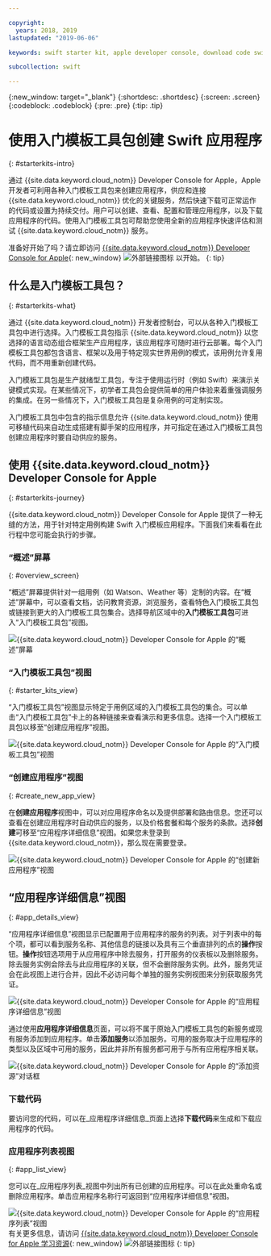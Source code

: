 ```yaml
---

copyright:
  years: 2018, 2019
lastupdated: "2019-06-06"

keywords: swift starter kit, apple developer console, download code swift, app details swift, create swift app

subcollection: swift

---
```


{:new_window: target="_blank"}
{:shortdesc: .shortdesc}
{:screen: .screen}
{:codeblock: .codeblock}
{:pre: .pre}
{:tip: .tip}

# 使用入门模板工具包创建 Swift 应用程序
{: #starterkits-intro}

通过 {{site.data.keyword.cloud_notm}} Developer Console for Apple，Apple 开发者可利用各种入门模板工具包来创建应用程序，供应和连接 {{site.data.keyword.cloud_notm}} 优化的关键服务，然后快速下载可正常运作的代码或设置为持续交付。用户可以创建、查看、配置和管理应用程序，以及下载应用程序的代码。使用入门模板工具包可帮助您使用全新的应用程序快速评估和测试 {{site.data.keyword.cloud_notm}} 服务。

准备好开始了吗？请立即访问 [{{site.data.keyword.cloud_notm}} Developer Console for Apple](https://{DomainName}/developer/appledevelopment/starter-kits){: new_window} ![外部链接图标](../../icons/launch-glyph.svg "外部链接图标") 以开始。
{: tip}

## 什么是入门模板工具包？
{: #starterkits-what}

通过 {{site.data.keyword.cloud_notm}} 开发者控制台，可以从各种入门模板工具包中进行选择。入门模板工具包指示 {{site.data.keyword.cloud_notm}} 以您选择的语言动态组合框架生产应用程序，该应用程序可随时进行云部署。每个入门模板工具包都包含语言、框架以及用于特定现实世界用例的模式，该用例允许复用代码，而不用重新创建代码。

入门模板工具包是生产就绪型工具包，专注于使用运行时（例如 Swift）来演示关键模式实现。在某些情况下，初学者工具包会提供简单的用户体验来着重强调服务的集成。在另一些情况下，入门模板工具包是复杂用例的可定制实现。

入门模板工具包中包含的指示信息允许 {{site.data.keyword.cloud_notm}} 使用可移植代码来自动生成搭建有脚手架的应用程序，并可指定在通过入门模板工具包创建应用程序时要自动供应的服务。

## 使用 {{site.data.keyword.cloud_notm}} Developer Console for Apple
{: #starterkits-journey}

{{site.data.keyword.cloud_notm}} Developer Console for Apple 提供了一种无缝的方法，用于针对特定用例构建 Swift 入门模板应用程序。下面我们来看看在此行程中您可能会执行的步骤。

### “概述”屏幕
{: #overview_screen}

“概述”屏幕提供针对一组用例（如 Watson、Weather 等）定制的内容。在“概述”屏幕中，可以查看文档，访问教育资源，浏览服务，查看特色入门模板工具包或链接到更大的入门模板工具包集合。选择导航区域中的**入门模板工具包**可进入“入门模板工具包”视图。

![{{site.data.keyword.cloud_notm}} Developer Console for Apple 的“概述”屏幕](images/overview_screen.png "“概述”屏幕")

### “入门模板工具包”视图
{: #starter_kits_view}

“入门模板工具包”视图显示特定于用例区域的入门模板工具包的集合。可以单击“入门模板工具包”卡上的各种链接来查看演示和更多信息。选择一个入门模板工具包以移至“创建应用程序”视图。

![{{site.data.keyword.cloud_notm}} Developer Console for Apple 的“入门模板工具包”视图](images/starter_kits_screen.png "“入门模板工具包”视图")

### “创建应用程序”视图
{: #create_new_app_view}

在**创建应用程序**视图中，可以对应用程序命名以及提供部署和路由信息。您还可以查看在创建应用程序时自动供应的服务，以及价格套餐和每个服务的条款。选择**创建**可移至“应用程序详细信息”视图。如果您未登录到 {{site.data.keyword.cloud_notm}}，那么现在需要登录。

![{{site.data.keyword.cloud_notm}} Developer Console for Apple 的“创建新应用程序”视图](images/create_new_project_screen.png "“创建新应用程序”视图")

## “应用程序详细信息”视图
{: #app_details_view}

“应用程序详细信息”视图显示已配置用于应用程序的服务的列表。对于列表中的每个项，都可以看到服务名称、其他信息的链接以及具有三个垂直排列的点的**操作**按钮。**操作**按钮选项用于从应用程序中除去服务，打开服务的仪表板以及删除服务。除去服务实例会除去与此应用程序的关联，但不会删除服务实例。此外，服务凭证会在此视图上进行合并，因此不必访问每个单独的服务实例视图来分别获取服务凭证。

![{{site.data.keyword.cloud_notm}} Developer Console for Apple 的“应用程序详细信息”视图](images/project_details_screen.png "“应用程序详细信息”视图")

通过使用**应用程序详细信息**页面，可以将不属于原始入门模板工具包的新服务或现有服务添加到应用程序。单击**添加服务**以添加服务。可用的服务取决于应用程序的类型以及区域中可用的服务，因此并非所有服务都可用于与所有应用程序相关联。

![{{site.data.keyword.cloud_notm}} Developer Console for Apple 的“添加资源”对话框](images/add_resource_screen.png "“添加资源”对话框")

### 下载代码

要访问您的代码，可以在_应用程序详细信息_页面上选择**下载代码**来生成和下载应用程序的代码。

### 应用程序列表视图
{: #app_list_view}

您可以在_应用程序列表_视图中列出所有已创建的应用程序。可以在此处重命名或删除应用程序。单击应用程序名称行可返回到“应用程序详细信息”视图。

![{{site.data.keyword.cloud_notm}} Developer Console for Apple 的“应用程序列表”视图](images/project_list_screen.png "“应用程序列表”视图")有关更多信息，请访问 [{{site.data.keyword.cloud_notm}} Developer Console for Apple 学习资源](https://{DomainName}/developer/appledevelopment/learning-resources){: new_window} ![外部链接图标](../../icons/launch-glyph.svg "外部链接图标")
{: tip}
